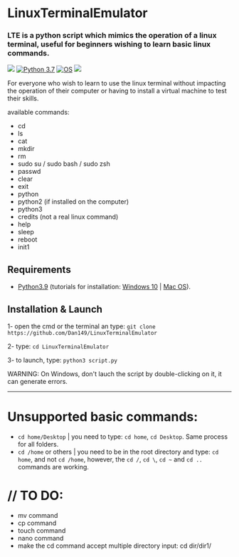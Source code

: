 # LinuxTerminalEmulator
### LTE is a python script which mimics the operation of a linux terminal, useful for beginners wishing to learn basic linux commands.

<a href="https://github.com/Dan149/LinuxTerminalEmulator/blob/main/LICENSE"><img src="https://img.shields.io/badge/license-MIT-green.svg?label=License&style=flat" /></a>
[![Python 3.7](https://img.shields.io/badge/Python-3.9-blue.svg)](http://www.python.org/download/)
[![OS](https://img.shields.io/badge/Tested%20on:-Windows-purple.svg)](https://www.linux.com/what-is-linux/)
<a href="https://twitter.com/daniel_fkv"><img src="https://img.shields.io/twitter/follow/daniel_fkv?label=Follow&style=social"/></a>

For everyone who wish to learn to use the linux terminal without impacting the operation of their computer or having to install a virtual machine to test their skills.

available commands:
  - cd
  - ls
  - cat
  - mkdir
  - rm
  - sudo su / sudo bash / sudo zsh
  - passwd
  - clear
  - exit
  - python
  - python2 (if installed on the computer)
  - python3
  - credits (not a real linux command)
  - help
  - sleep
  - reboot
  - init1

## Requirements

  - <a href="https://www.python.org">Python3.9</a> (tutorials for installation: <a href="https://www.youtube.com/watch?v=uDbDIhR76H4">Windows 10</a> | <a href="https://www.youtube.com/watch?v=0rg6nyanX5Y">Mac OS</a>).

## Installation & Launch

1- open the cmd or the terminal an type: `git clone https://github.com/Dan149/LinuxTerminalEmulator`

2- type: `cd LinuxTerminalEmulator`

3- to launch, type: `python3 script.py`

WARNING: On Windows, don't lauch the script by double-clicking on it, it can generate errors.

---------------------------------------------------------------------------------------------------

# Unsupported basic commands:
  - `cd home/Desktop` | you need to type: `cd home`, `cd Desktop`. Same process for all folders.
  - `cd /home` or others | you need to be in the root directory and type: `cd home`, and not `cd /home`, however, the `cd /`, `cd \`, `cd ~` and `cd ..` commands are working.

# // TO DO:

  - mv command
  - cp command
  - touch command
  - nano command
  - make the cd command accept multiple directory input: cd dir/dir1/
